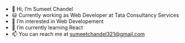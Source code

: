 - 👋 Hi, I’m Sumeet Chandel
- :smiley: Currently working as Web Developer at Tata Consultancy Services
- 👀 I’m interested in Web Developement
- 🌱 I’m currently learning React
- 📫 You can reach me at sumeetchandel321@gmail.com

<!---
chandelsumeet/chandelsumeet is a ✨ special ✨ repository because its `README.md` (this file) appears on your GitHub profile.
You can click the Preview link to take a look at your changes.
--->
